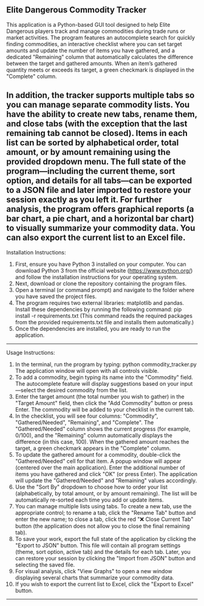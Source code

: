 Elite Dangerous Commodity Tracker
-------------------------
This application is a Python-based GUI tool designed to help Elite Dangerous players track and manage commodities during trade runs or market activities. The program features an autocomplete search for quickly finding commodities, an interactive checklist where you can set target amounts and update the number of items you have gathered, and a dedicated "Remaining" column that automatically calculates the difference between the target and gathered amounts. When an item’s gathered quantity meets or exceeds its target, a green checkmark is displayed in the "Complete" column.

In addition, the tracker supports multiple tabs so you can manage separate commodity lists. You have the ability to create new tabs, rename them, and close tabs (with the exception that the last remaining tab cannot be closed). Items in each list can be sorted by alphabetical order, total amount, or by amount remaining using the provided dropdown menu. The full state of the program—including the current theme, sort option, and details for all tabs—can be exported to a JSON file and later imported to restore your session exactly as you left it. For further analysis, the program offers graphical reports (a bar chart, a pie chart, and a horizontal bar chart) to visually summarize your commodity data. You can also export the current list to an Excel file.
---------------------------------------
Installation Instructions:
1. First, ensure you have Python 3 installed on your computer. You can download Python 3 from the official website (https://www.python.org/) and follow the installation instructions for your operating system.
2. Next, download or clone the repository containing the program files.
3. Open a terminal (or command prompt) and navigate to the folder where you have saved the project files.
4. The program requires two external libraries: matplotlib and pandas. Install these dependencies by running the following command:
   pip install -r requirements.txt
   (This command reads the required packages from the provided requirements.txt file and installs them automatically.)
5. Once the dependencies are installed, you are ready to run the application.
----------------------------------------
Usage Instructions:
1. In the terminal, run the program by typing:
   python commodity_tracker.py
   The application window will open with all controls visible.
2. To add a commodity, begin typing its name into the "Commodity" field. The autocomplete feature will display suggestions based on your input—select the desired commodity from the list.
3. Enter the target amount (the total number you wish to gather) in the "Target Amount" field, then click the "Add Commodity" button or press Enter. The commodity will be added to your checklist in the current tab.
4. In the checklist, you will see four columns: "Commodity", "Gathered/Needed", "Remaining", and "Complete". The "Gathered/Needed" column shows the current progress (for example, 0/100), and the "Remaining" column automatically displays the difference (in this case, 100). When the gathered amount reaches the target, a green checkmark appears in the "Complete" column.
5. To update the gathered amount for a commodity, double-click the "Gathered/Needed" cell for that item. A popup window will appear (centered over the main application). Enter the additional number of items you have gathered and click "OK" (or press Enter). The application will update the "Gathered/Needed" and "Remaining" values accordingly.
6. Use the "Sort By" dropdown to choose how to order your list (alphabetically, by total amount, or by amount remaining). The list will be automatically re-sorted each time you add or update items.
7. You can manage multiple lists using tabs. To create a new tab, use the appropriate control; to rename a tab, click the "Rename Tab" button and enter the new name; to close a tab, click the red "❌ Close Current Tab" button (the application does not allow you to close the final remaining tab).
8. To save your work, export the full state of the application by clicking the "Export to JSON" button. This file will contain all program settings (theme, sort option, active tab) and the details for each tab. Later, you can restore your session by clicking the "Import from JSON" button and selecting the saved file.
9. For visual analysis, click "View Graphs" to open a new window displaying several charts that summarize your commodity data.
10. If you wish to export the current list to Excel, click the "Export to Excel" button.
---
